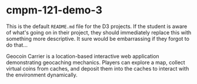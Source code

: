 # cmpm-121-demo-3

This is the default `README.md` file for the D3 projects. If the student is
aware of what's going on in their project, they should immediately replace this
with something more descriptive. It sure would be embarrassing if they forgot to
do that...

Geocoin Carrier is a location-based interactive web application demonstrating geocaching mechanics. Players can explore a map, collect virtual coins from caches, and deposit them into the caches to interact with the environment dynamically.